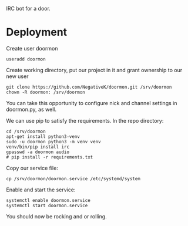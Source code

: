 IRC bot for a door.


Deployment
====

Create user doormon

    useradd doormon

Create working directory, put our project in it and grant ownership to our new user

    git clone https://github.com/NegativeK/doormon.git /srv/doormon
    chown -R doormon: /srv/doormon

You can take this opportunity to configure nick and channel settings in doormon.py, as well.

We can use pip to satisfy the requirements. In the repo directory:

    cd /srv/doormon
    apt-get install python3-venv
    sudo -u doormon python3 -m venv venv
    venv/bin/pip install irc
    gpasswd -a doormon audio
    # pip install -r requirements.txt

Copy our service file:

    cp /srv/doormon/doormon.service /etc/systemd/system

Enable and start the service:

    systemctl enable doormon.service
    systemctl start doormon.service


You should now be rocking and or rolling.
